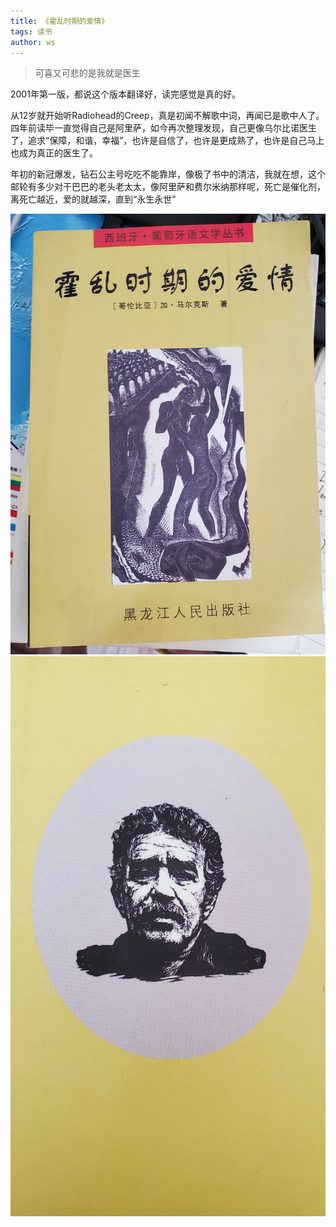 ```yaml
---
title: 《霍乱时期的爱情》
tags: 读书
author: ws
---
```

>可喜又可悲的是我就是医生

<!--more-->

2001年第一版，都说这个版本翻译好，读完感觉是真的好。

从12岁就开始听Radiohead的Creep，真是初闻不解歌中词，再闻已是歌中人了。四年前读毕一直觉得自己是阿里萨，如今再次整理发现，自己更像乌尔比诺医生了，追求“保障，和谐，幸福”，也许是自信了，也许是更成熟了，也许是自己马上也成为真正的医生了。

年初的新冠爆发，钻石公主号吃吃不能靠岸，像极了书中的清洁，我就在想，这个邮轮有多少对干巴巴的老头老太太，像阿里萨和费尔米纳那样呢，死亡是催化剂，离死亡越近，爱的就越深，直到“永生永世”

![](/images/huoluan.jpg)
![](/images/huoluan2.jpg)
